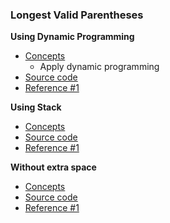 ### Longest Valid Parentheses
**Using Dynamic Programming**
- [Concepts](images/DP.png)
    - Apply dynamic programming
- [Source code](source/)
- [Reference #1]()

**Using Stack**
- [Concepts](images/)
- [Source code](source/)
- [Reference #1]()

**Without extra space**
- [Concepts](images/)
- [Source code](source/)
- [Reference #1]()